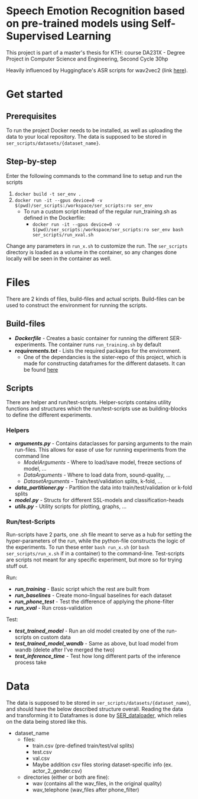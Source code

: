 # Speech Emotion Recognition based on pre-trained models using Self-Supervised Learning
This project is part of a master's thesis for KTH: course DA231X - Degree Project in Computer Science and Engineering, Second Cycle 30hp

Heavily influenced by Huggingface's ASR scripts for wav2vec2 (link [here](https://github.com/huggingface/transformers/tree/9a06b6b11bdfc42eea08fa91d0c737d1863c99e3/examples/research_projects/wav2vec2)). 

# Get started
## Prerequisites
To run the project Docker needs to be installed, as well as uploading the data to your local repository. The data is supposed to be stored in ```ser_scripts/datasets/{dataset_name}```. 

## Step-by-step
Enter the following commands to the command line to setup and run the scripts
1. ```docker build -t ser_env .```
2. ```docker run -it --gpus device=0 -v $(pwd)/ser_scripts:/workspace/ser_scripts:ro ser_env```
    * To run a custom script instead of the regular run_training.sh as defined in the Dockerfile:
        * ```docker run -it --gpus device=0 -v $(pwd)/ser_scripts:/workspace/ser_scripts:ro ser_env bash ser_scripts/run_xval.sh ```

Change any parameters in ```run_x.sh``` to customize the run. The ```ser_scripts``` directory is loaded as a volume in the container, so any changes done locally will be seen in the container as well. 

# Files
There are 2 kinds of files, build-files and actual scripts. Build-files can be used to construct the environment for running the scripts.

## Build-files
* ***Dockerfile*** - Creates a basic container for running the different SER-experiments. The container runs ```run_training.sh``` by default
* ***requirements.txt*** - Lists the required packages for the environment.
    * One of the dependancies is the sister-repo of this project, which is made for constructing dataframes for the different datasets. It can be found [here](https://github.com/felixlut/SER_dataloader)

 
## Scripts

There are helper and run/test-scripts. Helper-scripts contains utility functions and structures which the run/test-scripts use as building-blocks to define the different experiments. 

### Helpers
* ***arguments.py*** - Contains dataclasses for parsing arguments to the main run-files. This allows for ease of use for running experiments from the command line
    * *ModelArguments* - Where to load/save model, freeze sections of model, ...
    * *DataArguments* - Where to load data from, sound-quality, ...
    * *DatasetArguments* - Train/test/validation splits, k-fold, ...
* ***data_partitioner.py*** - Partition the data into train/test/validation or k-fold splits
* ***model.py*** - Structs for different SSL-models and classification-heads
* ***utils.py*** - Utility scripts for plotting, graphs, ...

### Run/test-Scripts
Run-scripts have 2 parts, one .sh file meant to serve as a hub for setting the hyper-parameters of the run, while the python-file constructs the logic of the experiments. To run these enter ```bash run_x.sh``` (or ```bash ser_scripts/run_x.sh``` if in a container) to the command-line. Test-scripts are scripts not meant for any specific experiment, but more so for trying stuff out.  

Run:
* ***run_training*** - Basic script which the rest are built from
* ***run_baselines*** - Create mono-lingual baselines for each dataset
* ***run_phone_test*** - Test the difference of applying the phone-filter
* ***run_xval*** - Run cross-validation

Test:
* ***test_trained_model*** - Run an old model created by one of the run-scripts on custom data
* ***test_trained_model_wandb*** - Same as above, but load model from wandb (delete after I've merged the two)
* ***test_inference_time*** - Test how long different parts of the inference process take


# Data
The data is supposed to be stored in ```ser_scripts/datasets/{dataset_name}```, and should have the below described structure overall. Reading the data and transforming it to Dataframes is done by [SER_dataloader](https://github.com/felixlut/SER_dataloader), which relies on the data being stored like this. 
- dataset_name
    - files:
        - train.csv (pre-defined train/test/val splits)
        - test.csv
        - val.csv
        - Maybe addition csv files storing dataset-specific info (ex. actor_2_gender.csv) 
    - directories (either or both are fine):
        - wav (contains all the wav_files, in the original quality)
        - wav_telephone (wav_files after phone_filter)